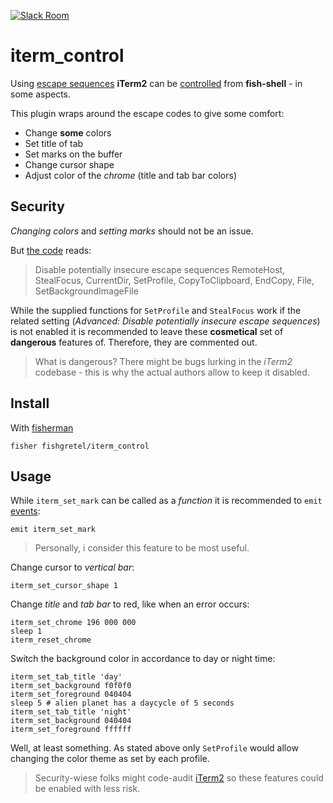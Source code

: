[![Slack Room][slack-badge]][slack-link]

# iterm_control

Using [escape sequences](https://en.wikipedia.org/wiki/Escape_sequence) **iTerm2** can be [controlled](https://www.iterm2.com/documentation-escape-codes.html) from **fish-shell** - in some aspects.

This plugin wraps around the  escape codes to give some comfort:

* Change __some__ colors
* Set title of tab
* Set marks on the buffer
* Change cursor shape
* Adjust color of the *chrome* (title and tab bar colors)

## Security

*Changing colors* and *setting marks* should not be an issue.

But [the code](https://github.com/gnachman/iTerm2/blob/master/sources/iTermAdvancedSettingsModel.m) reads:

> Disable potentially insecure escape sequences
> RemoteHost, StealFocus, CurrentDir, SetProfile, CopyToClipboard, EndCopy, File, SetBackgroundImageFile

While the supplied functions for `SetProfile` and `StealFocus` work if the related setting (*Advanced: Disable potentially insecure escape sequences*) is not enabled it is recommended to leave these **cosmetical** set of **dangerous** features of. Therefore, they are commented out.

> What is dangerous? There might be bugs lurking in the *iTerm2* codebase - this is why the actual authors allow to keep it disabled.

## Install

With [fisherman]

```
fisher fishgretel/iterm_control
```

## Usage

While `iterm_set_mark` can be called as a *function* it is recommended to `emit` [events](http://fishshell.com/docs/current/#event):

```fish
emit iterm_set_mark
```

> Personally, i consider this feature to be most useful.

Change cursor to _vertical bar_:

```fish
iterm_set_cursor_shape 1
```

Change _title_ and _tab bar_ to red, like when an error occurs:

```fish
iterm_set_chrome 196 000 000
sleep 1
iterm_reset_chrome
```

Switch the background color in accordance to day or night time:

```
iterm_set_tab_title 'day'
iterm_set_background f0f0f0
iterm_set_foreground 040404
sleep 5 # alien planet has a daycycle of 5 seconds
iterm_set_tab_title 'night'
iterm_set_background 040404
iterm_set_foreground ffffff
```

Well, at least something. As stated above only `SetProfile` would allow changing the color theme as set by each profile.

> Security-wiese folks might code-audit [iTerm2](https://github.com/gnachman/iTerm2) so these features could be enabled with less risk.

[slack-link]: https://fisherman-wharf.herokuapp.com/
[slack-badge]: https://fisherman-wharf.herokuapp.com/badge.svg

[fisherman]: https://github.com/fisherman/fisherman
